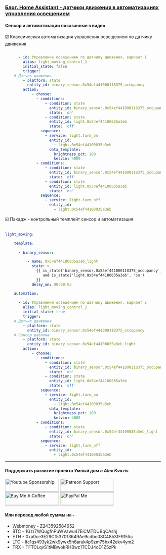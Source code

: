 ### [Блог. Home Assistant - датчики движения в автоматизациях управления освещением](https://youtu.be/SK9CYq5GtH8)

#### Сенсор и автоматизации показанные в видео

:ballot_box_with_check: Классическая автоматизация управления освещением по датчику движения

```yaml

      - id: Управление освещением по датчику движения, вариант 1
        alias: light_moving_control_1
        initial_state: false
        trigger:
    # Датчик движения
        - platform: state
          entity_id: binary_sensor.0x54ef441000118375_occupancy
        action:
            - choose:
              - conditions:
                  - condition: state
                    entity_id: binary_sensor.0x54ef441000118375_occupancy
                    state: 'on'
                  - condition: state
                    entity_id: light.0x54ef44100035a3eb
                    state: 'off'
                sequence:
                  - service: light.turn_on
                    entity_id:
                      - light.0x54ef44100035a3eb
                    data_template:
                      brightness_pct: 100
                      kelvin: 4000
              - conditions:
                  - condition: state
                    entity_id: binary_sensor.0x54ef441000118375_occupancy
                    state: 'off'
                  - condition: state
                    entity_id: light.0x54ef44100035a3eb
                    state: 'on'
                sequence:
                  - service: light.turn_off
                    entity_id:
                      - light.0x54ef44100035a3eb 

```

:ballot_box_with_check: Пакадж - контрольный темплейт сенсор и автоматизация 

```yaml

light_moving:

    template:
     
      - binary_sensor:

          - name: 0x54ef44100035a3eb_light
            state: >
              {{ is_state('binary_sensor.0x54ef441000118375_occupancy', 'off')  
                 and is_state('light.0x54ef44100035a3eb', 'on')
              }}
            delay_on: 00:00:05

    automation:
    
      - id: Управление освещением по датчику движения, вариант 2
        alias: light_moving_control_2
        initial_state: true
        trigger:
    # Датчик движения
        - platform: state
          entity_id: binary_sensor.0x54ef441000118375_occupancy
    # Сенсор шаблона
        - platform: state
          entity_id: binary_sensor.0x54ef44100035a3eb_light
        action:
            - choose:
              - conditions:
                  - condition: state
                    entity_id: binary_sensor.0x54ef441000118375_occupancy
                    state: 'on'
                  - condition: state
                    entity_id: light.0x54ef44100035a3eb
                    state: 'off'
                sequence:
                  - service: light.turn_on
                    entity_id:
                      - light.0x54ef44100035a3eb
                    data_template:
                      brightness_pct: 100
                      kelvin: 4000
              - conditions:
                  - condition: state
                    entity_id: binary_sensor.0x54ef44100035a3eb_light
                    state: 'on'
                sequence:
                  - service: light.turn_off
                    entity_id:
                      - light.0x54ef44100035a3eb  

```
____
#### Поддержать развитие проекта *Умный дом с Alex Kvazis*    
<a href="https://www.youtube.com/channel/UCcq9onYHbs6go3kDpfBoqhg/join" target="_blank"><img src="https://raw.githubusercontent.com/kvazis/training/master/lessons/img/youtube.png" alt="Youtube Sponsorship" style="height: 41px !important;width: 174px !important;box-shadow: 0px 3px 2px 0px rgba(190, 190, 190, 0.5) !important;-webkit-box-shadow: 0px 3px 2px 0px rgba(190, 190, 190, 0.5) !important;" ></a>
<a href="https://www.patreon.com/alex_kvazis" target="_blank"><img src="https://raw.githubusercontent.com/kvazis/training/master/lessons/img/patreon-button.png" alt="Patreon Support" style="height: 41px !important;width: 174px !important;box-shadow: 0px 3px 2px 0px rgba(190, 190, 190, 0.5) !important;-webkit-box-shadow: 0px 3px 2px 0px rgba(190, 190, 190, 0.5) !important;" ></a>
<a href="https://www.buymeacoffee.com/greatkvazis" target="_blank"><img src="https://raw.githubusercontent.com/kvazis/training/master/lessons/img/buymeacoffee.png" alt="Buy Me A Coffee" style="height: 41px !important;width: 174px !important;box-shadow: 0px 3px 2px 0px rgba(190, 190, 190, 0.5) !important;-webkit-box-shadow: 0px 3px 2px 0px rgba(190, 190, 190, 0.5) !important;" ></a>
<a href="https://www.paypal.com/paypalme/greatkvazis" target="_blank"><img src="https://raw.githubusercontent.com/kvazis/training/master/lessons/img/paypal.png" alt="PayPal Me" style="height: 41px !important;width: 174px !important;box-shadow: 0px 3px 2px 0px rgba(190, 190, 190, 0.5) !important;-webkit-box-shadow: 0px 3px 2px 0px rgba(190, 190, 190, 0.5) !important;" ></a>

#### Или перевод любой суммы на -     
* Webmoney - Z243592584952
* BTC - 1Gzr7WQugfnPuWVawu47EiCMTDUBqCAshj
* ETH - 0xa0ce3E29Cf537013649Ae9cdbc08C4853fF91FAc
* LTC - ltc1qs493yk2wk9ywx5h6aruk4p9zm75hx42ekv4ym2
* TRX - TFTCLqvS1tMBwokRHBwz1TCDJ4oD1Z5zPk